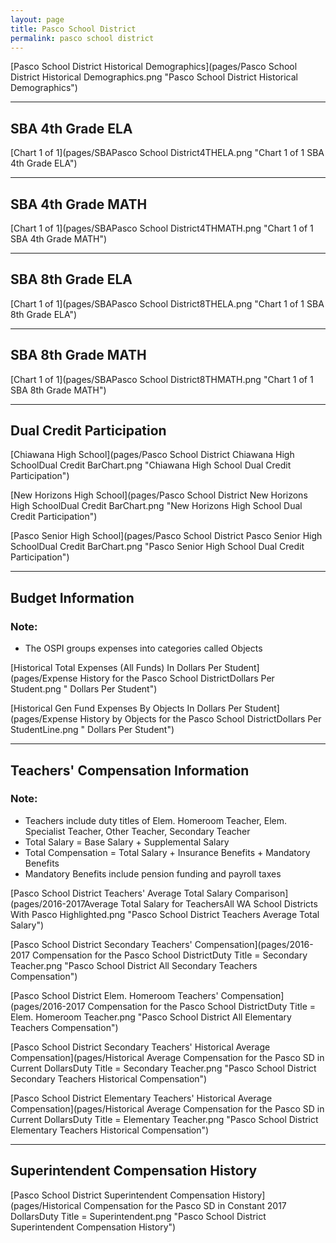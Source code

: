 ```yaml
---
layout: page
title: Pasco School District
permalink: pasco school district
---
```



[Pasco School District Historical Demographics](pages/Pasco School District Historical Demographics.png "Pasco School District Historical Demographics")

___

## SBA 4th Grade ELA

[Chart 1 of 1](pages/SBAPasco School District4THELA.png "Chart 1 of 1 SBA 4th Grade ELA")


___

## SBA 4th Grade MATH

[Chart 1 of 1](pages/SBAPasco School District4THMATH.png "Chart 1 of 1 SBA 4th Grade MATH")


___

## SBA 8th Grade ELA

[Chart 1 of 1](pages/SBAPasco School District8THELA.png "Chart 1 of 1 SBA 8th Grade ELA")


___

## SBA 8th Grade MATH

[Chart 1 of 1](pages/SBAPasco School District8THMATH.png "Chart 1 of 1 SBA 8th Grade MATH")


___

## Dual Credit Participation

[Chiawana High School](pages/Pasco School District Chiawana High SchoolDual Credit BarChart.png "Chiawana High School Dual Credit Participation")

[New Horizons High School](pages/Pasco School District New Horizons High SchoolDual Credit BarChart.png "New Horizons High School Dual Credit Participation")

[Pasco Senior High School](pages/Pasco School District Pasco Senior High SchoolDual Credit BarChart.png "Pasco Senior High School Dual Credit Participation")


___

## Budget Information
### Note:
- The OSPI groups expenses into categories called Objects

[Historical Total Expenses (All Funds) In Dollars Per Student](pages/Expense History for the Pasco School DistrictDollars Per Student.png " Dollars Per Student")

[Historical Gen Fund Expenses By Objects In Dollars Per Student](pages/Expense History by Objects for the Pasco School DistrictDollars Per StudentLine.png " Dollars Per Student")


___

## Teachers' Compensation Information
### Note:
- Teachers include duty titles of Elem. Homeroom Teacher, Elem. Specialist Teacher, Other Teacher, Secondary Teacher
- Total Salary = Base Salary + Supplemental Salary
- Total Compensation = Total Salary + Insurance Benefits + Mandatory Benefits
- Mandatory Benefits include pension funding and payroll taxes

[Pasco School District Teachers' Average Total Salary Comparison](pages/2016-2017Average Total Salary for TeachersAll WA School Districts With Pasco Highlighted.png "Pasco School District Teachers Average Total Salary")

[Pasco School District Secondary Teachers' Compensation](pages/2016-2017 Compensation for the Pasco School DistrictDuty Title = Secondary Teacher.png "Pasco School District All Secondary Teachers Compensation")

[Pasco School District Elem. Homeroom Teachers' Compensation](pages/2016-2017 Compensation for the Pasco School DistrictDuty Title = Elem. Homeroom Teacher.png "Pasco School District All Elementary Teachers Compensation")

[Pasco School District Secondary Teachers' Historical Average Compensation](pages/Historical Average Compensation for the Pasco SD in Current DollarsDuty Title = Secondary Teacher.png "Pasco School District Secondary Teachers Historical Compensation")

[Pasco School District Elementary Teachers' Historical Average Compensation](pages/Historical Average Compensation for the Pasco SD in Current DollarsDuty Title = Elementary Teacher.png "Pasco School District Elementary Teachers Historical Compensation")


___

## Superintendent Compensation History

[Pasco School District Superintendent Compensation History](pages/Historical Compensation for the Pasco SD in Constant 2017 DollarsDuty Title = Superintendent.png "Pasco School District Superintendent Compensation History")

